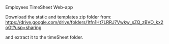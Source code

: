 Employees TimeSheet Web-app

Download the static and templates zip folder from:
https://drive.google.com/drive/folders/1tfn1Ht7LRRJ7Vwkw_sZQ_zBVO_kx2oGt?usp=sharing

and extract it to the timeSheet folder.